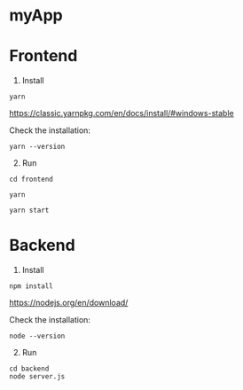 # myApp

# Frontend

1. Install
```
yarn
```
https://classic.yarnpkg.com/en/docs/install/#windows-stable

Check the installation:
````
yarn --version
````
2. Run
````
cd frontend

yarn

yarn start
````

# Backend

1. Install
```
npm install
```

https://nodejs.org/en/download/

Check the installation:
````
node --version
````

2. Run
````
cd backend
node server.js
````
